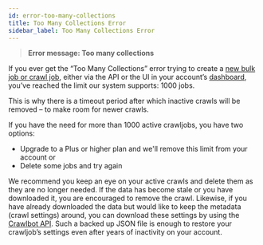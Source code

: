 ```yaml
---
id: error-too-many-collections
title: Too Many Collections Error
sidebar_label: Too Many Collections Error
---
```


> **Error message: Too many collections**

If you ever get the “Too Many Collections” error trying to create a [new bulk job or crawl job](cb-basics-index), either via the API or the UI in your account’s [dashboard](tutorials-new-dashboard), you’ve reached the limit our system supports: 1000 jobs.

This is why there is a timeout period after which inactive crawls will be removed – to make room for newer crawls.

If you have the need for more than 1000 active crawljobs, you have two options:

- Upgrade to a Plus or higher plan and we'll remove this limit from your account or
- Delete some jobs and try again

We recommend you keep an eye on your active crawls and delete them as they are no longer needed. If the data has become stale or you have downloaded it, you are encouraged to remove the crawl. Likewise, if you have already downloaded the data but would like to keep the metadata (crawl settings) around, you can download these settings by using the [Crawlbot API](api-crawljob-api). Such a backed up JSON file is enough to restore your crawljob’s settings even after years of inactivity on your account.
